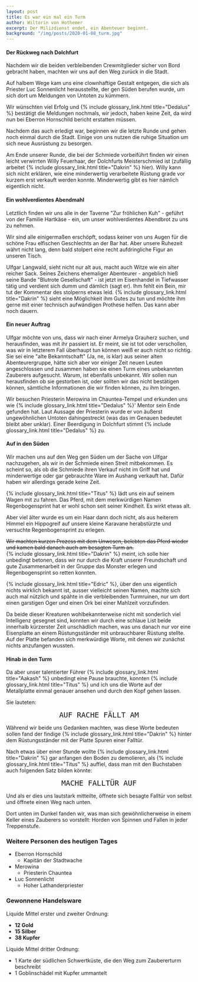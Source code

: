 ```yaml
---
layout: post
title: Es war ein mal ein Turm
author: Wiltorin von Hothemer
excerpt: Der Milizdienst endet, ein Abenteuer beginnt.
background: "/img/posts/2020-01-08_turm.jpg"
---
```


#### Der Rückweg nach Dolchfurt

Nachdem wir die beiden verbleibenden Crewmitglieder sicher von Bord gebracht
haben, machten wir uns auf den Weg zurück in die Stadt.

Auf halbem Wege kam uns eine clownhaftige Gestalt entgegen, die sich als
Priester Luc Sonnenlicht herausstellte, der gen Süden berufen wurde, um sich
dort um Meldungen von Untoten zu kümmern.

Wir wünschten viel Erfolg und {% include glossary_link.html title="Dedalus" %} bestätigt die Meldungen nochmals, wir
jedoch, haben keine Zeit, da wird nun bei Eberron Hornschild bericht
erstatten müssen.

Nachdem das auch erledigt war, beginnen wir die letzte Runde und gehen noch
einmal durch die Stadt. Einige von uns nutzen die ruhige Situation um sich
neue Ausrüstung zu besorgen.

Am Ende unserer Runde, die bei der Schmiede vorbeiführt finden wir einen
leicht verwirrten Willy Feuerhaar, der Dolchfurts Meisterschmied ist
(zufällig arbeitet {% include glossary_link.html title="Dakrin" %} hier). Willy kann sich nicht erklären, wie eine
minderwertig verarbeitete Rüstung grade vor kurzem erst verkauft werden
konnte. Minderwertig gibt es hier nämlich eigentlich nicht.

#### Ein wohlverdientes Abendmahl

Letztlich finden wir uns alle in der Taverne "Zur fröhlichen Kuh" - geführt
von der Familie Hartkäse - ein, um unser wohlverdientes Abendbrot zu uns zu
nehmen.

Wir sind alle einigermaßen erschöpft, sodass keiner von uns Augen für die
schöne Frau elfischen Geschlechts an der Bar hat. Aber unsere Ruhezeit währt
nicht lang, denn bald stolpert eine recht aufdringliche Figur an unseren
Tisch.

Ulfgar Langwald, sieht nicht nur alt aus, macht auch Witze wie ein alter
reicher Sack. Seines Zeichens ehemaliger Abenteurer - angeblich hieß seine
Bande "Blutrote Gesellschaft" - ist jetzt im Eisenhandel in Tiefwasser tätig
und verdient sich dumm und dämlich (sagt er). Ihm fehlt ein Bein, mir tut der
Kommentar des stolperns etwas leid. {% include glossary_link.html title="Dakrin" %} sieht eine Möglichkeit ihm Gutes
zu tun und möchte ihm gerne mit einer technisch aufwändigen Prothese helfen.
Das kann aber noch dauern.

#### Ein neuer Auftrag

Ulfgar möchte von uns, dass wir nach einer Armelya Grauherz suchen, und
herausfinden, was mit ihr passiert ist. Er meint, sie ist tot oder
verschollen, was wir in letzterem Fall überhaupt tun können weiß er auch
nicht so richtig. Sie sei eine "alte Bekanntschaft" (Ja, ne, is klar) aus
seiner alten Abenteurergruppe, hätte sich aber vor einiger Zeit neuen Leuten
angeschlossen und zusammen haben sie einen Turm eines unbekannten Zauberers
aufgesucht. Warum, ist ebenfalls unbekannt. Wir sollen nun herausfinden ob
sie gestorben ist, oder sollten wir das nicht bestätigen können, sämtliche
Informationen die wir finden können, zu ihm bringen.

Wir besuchen Priesterin Merowina im Chauntea-Tempel und erkunden uns wie
{% include glossary_link.html title="Dedalus" %}' Mentor sein Ende gefunden hat. Laut Aussage der Priesterin wurde er
von äußerst ungewöhnlichen Untoten dahingestreckt (was das im Genauen
bedeutet bleibt aber unklar). Einer Beerdigung in Dolchfurt stimmt {% include glossary_link.html title="Dedalus" %}
zu.

#### Auf in den Süden

Wir machen uns auf den Weg gen Süden um der Sache von Ulfgar nachzugehen, als
wir in der Schmiede einen Streit mitbekommen. Es scheint so, als ob die
Schmiede ihren Verkauf nicht im Griff hat und minderwertige oder gar
gebrauchte Ware im Aushang verkauft hat. Dafür haben wir allerdings gerade
keine Zeit.

{% include glossary_link.html title="Titus" %} lädt uns ein auf seinem Wagen mit zu fahren. Das Pferd, mit dem
merkwürdigen Namen Regenbogensprint hat er wohl schon seit seiner Kindheit.
Es wirkt etwas alt.

Aber viel älter wurde es um ein Haar dann doch nicht, als aus heiterem Himmel
ein Hippogreif auf unsere kleine Karavane herabstürzte und versuchte
Regenbogensprint zu erlegen.

~~Wir machten kurzen Prozess mit dem Unwesen, belebten das Pferd wieder und
kamen bald danach auch am besagten Turm an.~~<br>
{% include glossary_link.html title="Dakrin" %} meint, ich solle hier unbedingt betonen, dass wir nur durch die Kraft
unserer Freundschaft und gute Zusammenarbeit in der Gruppe das Monster
erlegen und Regenbogensprint so retten konnten.

{% include glossary_link.html title="Edric" %}, über den uns eigentlich nichts wirklich bekannt ist, ausser vielleicht
seinen Namen, machte sich auch mal nützlich und spähte in die verbleibenden
Turmruinen, nur um dort einen garstigen Oger und einen Ork bei einer Mahlzeit
vorzufinden.

Da beide dieser Kreaturen wohlbekannterweise nicht mit sonderlich viel
Intelligenz gesegnet sind, konnten wir durch eine schlaue List beide
innerhalb kürzerster Zeit unschädlich machen, was uns danach nur vor eine
Eisenplatte an einem Rüstungsständer mit unbrauchbarer Rüstung stellte. Auf
der Platte befanden sich merkwürdige Worte, mit denen wir zunächst nichts
anzufangen wussten.

#### Hinab in den Turm

Da aber unser talentierter Führer {% include glossary_link.html title="Aakash" %} unbedingt eine Pause brauchte,
konnten {% include glossary_link.html title="Titus" %} und ich uns die Worte auf der Metallplatte einmal genauer
ansehen und durch den Kopf gehen lassen.

Sie lauteten:

<center>
<code style='font-size:20px'>AUF RACHE FÄLLT AM</code>
</center>

Während wir beide uns Gedanken machten, was diese Worte bedeuten sollen fand
der findige {% include glossary_link.html title="Dakrin" %} hinter dem Rüstungsständer mit der Platte Spuren einer
Falltür.

Nach etwas über einer Stunde wollte {% include glossary_link.html title="Dakrin" %} gar anfangen den Boden zu
demolieren, als {% include glossary_link.html title="Titus" %} auffiel, dass man mit den Buchstaben auch folgenden
Satz bilden könnte:

<center>
<code style='font-size:20px'>MACHE FALLTÜR AUF</code>
</center>

Und als er dies uns lautstark mitteilte, öffnete sich besagte Falltür von
selbst und öffnete einen Weg nach unten.

Dort unten im Dunkel fanden wir, was man sich gewöhnlicherweise in einem
Keller eines Zauberers so vorstellt: Horden von Spinnen und Fallen in jeder
Treppenstufe.

### Weitere Personen des heutigen Tages

- Eberron Hornschild
  - Kapitän der Stadtwache
- Merowina
  - Priesterin Chauntea
- Luc Sonnenlicht
  - Hoher Lathanderpriester

### Gewonnene Handelsware

Liquide Mittel erster und zweiter Ordnung:
- **12 Gold**
- **15 Silber**
- **38 Kupfer**

Liquide Mittel dritter Ordnung:
- 1 Karte der südlichen Schwertküste, die den Weg zum Zaubererturm beschreibt
- 1 Goblinschädel mit Kupfer ummantelt

<script>
(function() {
  function strikethrough(){
    document.body.innerHTML = document.body.innerHTML.replace(
      /\~\~(.+?)\~\~/gim,
      '<del>$1</del>'
    );
  }
  strikethrough();
})();
</script>
